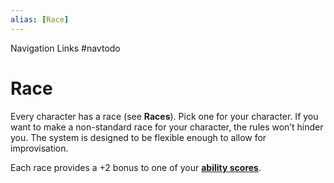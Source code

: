 ```yaml
---
alias: [Race]
---
```


Navigation Links
#navtodo 

# Race
Every character has a race (see **Races**). Pick one for your character. If you want to make a non-standard race for your character, the rules won’t hinder you. The system is designed to be flexible enough to allow for improvisation.

Each race provides a +2 bonus to one of your **[ability scores](3-Abilities.md)**.